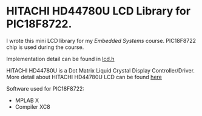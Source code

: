 # HITACHI HD44780U LCD Library for PIC18F8722.

I wrote this mini LCD library for my *Embedded Systems* course. PIC18F8722 chip is used during the course. 

Implementation detail can be found in [lcd.h](lcd.h)

HITACHI HD44780U is a Dot Matrix Liquid Crystal Display Controller/Driver. More detail about HITACHI HD44780U LCD can be found [here](HD44780.pdf)


Software used for PIC18F8722:
* MPLAB X
* Compiler XC8


